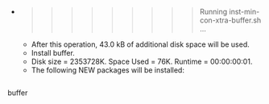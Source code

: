 * >>>>>>>>> Running inst-min-con-xtra-buffer.sh ...
  * After this operation, 43.0 kB of additional disk space will be used.
  * Install buffer.
  * Disk size = 2353728K. Space Used = 76K. Runtime = 00:00:00:01.
  * The following NEW packages will be installed:
  ```bash
buffer
  ```
